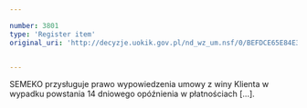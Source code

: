 ```yaml
---

number: 3801
type: 'Register item'
original_uri: 'http://decyzje.uokik.gov.pl/nd_wz_um.nsf/0/BEFDCE65E84E30C2C1257A93002D0603?OpenDocument'


---
```


SEMEKO przysługuje prawo wypowiedzenia umowy z winy Klienta w wypadku powstania 14 dniowego opóźnienia w płatnościach [...].
